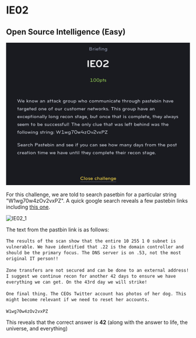 # IE02

## Open Source Intelligence (Easy)

![IE02](IE02.png)

For this challenge, we are told to search pasetbin for a particular string "W1wg70w4zOv2vxPZ". A quick google search reveals a few pastebin links including [this one](https://pastebin.com/Z1qbAeiT).

![IE02_1](IE02_01.png)

The text from the pastbin link is as follows:

```
The results of the scan show that the entire 10 255 1 0 subnet is vulnerable. We have identified that .22 is the domain controller and should be the primary focus. The DNS server is on .53, not the most original IT person!! 

Zone transfers are not secured and can be done to an external address! I suggest we continue recon for another 42 days to ensure we have everything we can get. On the 43rd day we will strike! 

One final thing. The CEOs Twitter account has photos of her dog. This might become relevant if we need to reset her accounts. 

W1wg70w4zOv2vxPZ
```
This reveals that the correct answer is **42** (along with the answer to life, the universe, and everything)
